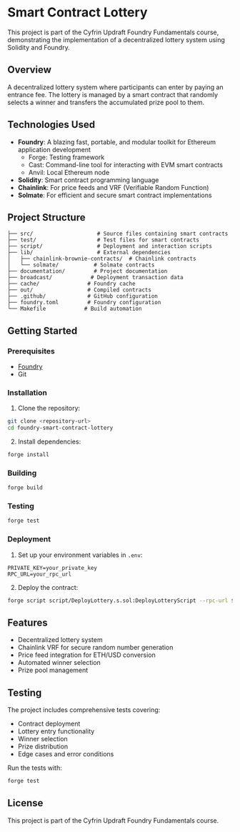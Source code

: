 # Smart Contract Lottery

This project is part of the Cyfrin Updraft Foundry Fundamentals course, demonstrating the implementation of a decentralized lottery system using Solidity and Foundry.

## Overview

A decentralized lottery system where participants can enter by paying an entrance fee. The lottery is managed by a smart contract that randomly selects a winner and transfers the accumulated prize pool to them.

## Technologies Used

- **Foundry**: A blazing fast, portable, and modular toolkit for Ethereum application development
  - Forge: Testing framework
  - Cast: Command-line tool for interacting with EVM smart contracts
  - Anvil: Local Ethereum node
- **Solidity**: Smart contract programming language
- **Chainlink**: For price feeds and VRF (Verifiable Random Function)
- **Solmate**: For efficient and secure smart contract implementations

## Project Structure

```
├── src/                    # Source files containing smart contracts
├── test/                   # Test files for smart contracts
├── script/                 # Deployment and interaction scripts
├── lib/                    # External dependencies
│   ├── chainlink-brownie-contracts/  # Chainlink contracts
│   └── solmate/           # Solmate contracts
├── documentation/         # Project documentation
├── broadcast/            # Deployment transaction data
├── cache/               # Foundry cache
├── out/                 # Compiled contracts
├── .github/             # GitHub configuration
├── foundry.toml         # Foundry configuration
└── Makefile            # Build automation
```

## Getting Started

### Prerequisites

- [Foundry](https://book.getfoundry.sh/getting-started/installation)
- Git

### Installation

1. Clone the repository:

```bash
git clone <repository-url>
cd foundry-smart-contract-lottery
```

2. Install dependencies:

```bash
forge install
```

### Building

```bash
forge build
```

### Testing

```bash
forge test
```

### Deployment

1. Set up your environment variables in `.env`:

```
PRIVATE_KEY=your_private_key
RPC_URL=your_rpc_url
```

2. Deploy the contract:

```bash
forge script script/DeployLottery.s.sol:DeployLotteryScript --rpc-url $RPC_URL --private-key $PRIVATE_KEY --broadcast
```

## Features

- Decentralized lottery system
- Chainlink VRF for secure random number generation
- Price feed integration for ETH/USD conversion
- Automated winner selection
- Prize pool management

## Testing

The project includes comprehensive tests covering:

- Contract deployment
- Lottery entry functionality
- Winner selection
- Prize distribution
- Edge cases and error conditions

Run the tests with:

```bash
forge test
```

## License

This project is part of the Cyfrin Updraft Foundry Fundamentals course.

